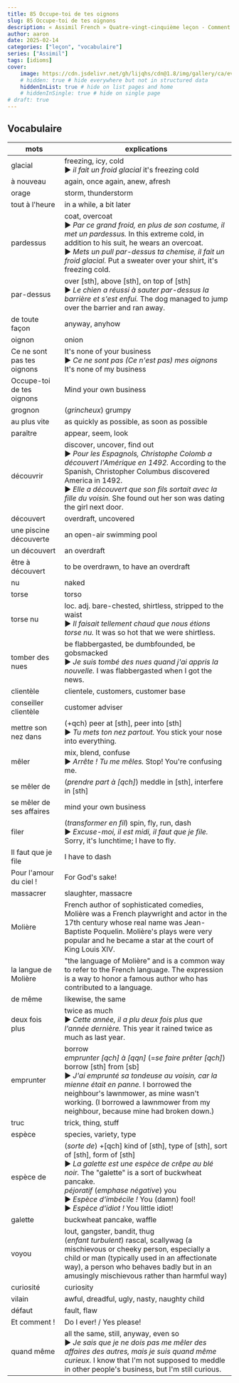 ```yaml
---
title: 85 Occupe-toi de tes oignons
slug: 85 Occupe-toi de tes oignons
description: « Assimil French » Quatre-vingt-cinquième leçon - Comment ça, je massacre le français ?
author: aaron
date: 2025-02-14
categories: ["leçon", "vocabulaire"]
series: ["Assimil"]
tags: [idioms]
cover: 
    image: https://cdn.jsdelivr.net/gh/lijqhs/cdn@1.8/img/gallery/ca/evi-t-v5MS3GfsRC0-unsplash.jpg
    # hidden: true # hide everywhere but not in structured data
    hiddenInList: true # hide on list pages and home
    # hiddenInSingle: true # hide on single page
# draft: true
---
```




## Vocabulaire

| mots | explications |
| ---- | ---- | 
| glacial | freezing, icy, cold </br> ▶︎ *il fait un froid glacial* it's freezing cold |
| à nouveau | again, once again, anew, afresh |
| orage | storm, thunderstorm | 
| tout à l'heure | in a while, a bit later |
| pardessus | coat, overcoat </br> ▶︎ *Par ce grand froid, en plus de son costume, il met un pardessus.* In this extreme cold, in addition to his suit, he wears an overcoat. </br> ▶︎ *Mets un pull par-dessus ta chemise, il fait un froid glacial.* Put a sweater over your shirt, it's freezing cold. | 
| par-dessus | over [sth], above [sth], on top of [sth] </br> ▶︎ *Le chien a réussi à sauter par-dessus la barrière et s'est enfui.* The dog managed to jump over the barrier and ran away. |
| de toute façon | anyway, anyhow |
| oignon | onion |
| Ce ne sont pas tes oignons | It's none of your business </br> ▶︎ *Ce ne sont pas (Ce n'est pas) mes oignons* It's none of my business |
| Occupe-toi de tes oignons | Mind your own business |
| grognon | (*grincheux*) grumpy |
| au plus vite | as quickly as possible, as soon as possible |
| paraître | appear, seem, look |
| découvrir | discover, uncover, find out </br> ▶︎ *Pour les Espagnols, Christophe Colomb a découvert l'Amérique en 1492.* According to the Spanish, Christopher Columbus discovered America in 1492. </br> ▶︎ *Elle a découvert que son fils sortait avec la fille du voisin.* She found out her son was dating the girl next door. |
| découvert | overdraft, uncovered |
| une piscine découverte | an open-air swimming pool |
| un découvert | an overdraft |
| être à découvert | to be overdrawn, to have an overdraft |
| nu | naked |
| torse | torso |
| torse nu | loc. adj. bare-chested, shirtless, stripped to the waist </br> ▶︎ *Il faisait tellement chaud que nous étions torse nu.* It was so hot that we were shirtless. |
| tomber des nues | be flabbergasted, be dumbfounded, be gobsmacked </br> ▶︎ *Je suis tombé des nues quand j'ai appris la nouvelle.* I was flabbergasted when I got the news. |
| clientèle | clientele, customers, customer base | 
| conseiller clientèle | customer adviser |
| mettre son nez dans | (+qch) peer at [sth], peer into [sth] </br> ▶︎ *Tu mets ton nez partout.* You stick your nose into everything. |
| mêler | mix, blend, confuse </br> ▶︎ *Arrête ! Tu me mêles.* Stop! You're confusing me. |
| se mêler de | (*prendre part à [qch]*) meddle in [sth], interfere in [sth] |
| se mêler de ses affaires | mind your own business |
| filer | (*transformer en fil*) spin, fly, run, dash </br> ▶︎ *Excuse-moi, il est midi, il faut que je file.* Sorry, it's lunchtime; I have to fly. |
| Il faut que je file | I have to dash |
| Pour l'amour du ciel ! | For God's sake! |
| massacrer | slaughter, massacre |
| Molière | French author of sophisticated comedies, Molière was a French playwright and actor in the 17th century whose real name was Jean-Baptiste Poquelin. Molière's plays were very popular and he became a star at the court of King Louis XIV. | 
| la langue de Molière | "the language of Molière" and is a common way to refer to the French language. The expression is a way to honor a famous author who has contributed to a language. |
| de même | likewise, the same |
| deux fois plus | twice as much </br> ▶︎ *Cette année, il a plu deux fois plus que l'année dernière.* This year it rained twice as much as last year. |
| emprunter | borrow </br> *emprunter [qch] à [qqn]* (=*se faire prêter [qch]*) borrow [sth] from [sb] </br> ▶︎ *J'ai emprunté sa tondeuse au voisin, car la mienne était en panne.* I borrowed the neighbour's lawnmower, as mine wasn't working. (I borrowed a lawnmower from my neighbour, because mine had broken down.) |
| truc | trick, thing, stuff |
| espèce | species, variety, type |
| espèce de | (*sorte de*) +[qch] kind of [sth], type of [sth], sort of [sth], form of [sth] </br> ▶︎ *La galette est une espèce de crêpe au blé noir.* The "galette" is a sort of buckwheat pancake. </br> *péjoratif* (*emphase négative*) you </br> ▶︎ *Espèce d'imbécile !* You (damn) fool! </br> ▶︎ *Espèce d'idiot !* You little idiot! |
| galette | buckwheat pancake, waffle |
| voyou | lout, gangster, bandit, thug </br> (*enfant turbulent*) rascal, scallywag (a mischievous or cheeky person, especially a child or man (typically used in an affectionate way), a person who behaves badly but in an amusingly mischievous rather than harmful way) |
| curiosité | curiosity |
| vilain | awful, dreadful, ugly, nasty, naughty child |
| défaut | fault, flaw |
| Et comment ! | Do I ever! / Yes please! |
| quand même | all the same, still, anyway, even so </br> ▶︎ *Je sais que je ne dois pas me mêler des affaires des autres, mais je suis quand même curieux.* I know that I'm not supposed to meddle in other people's business, but I'm still curious. |